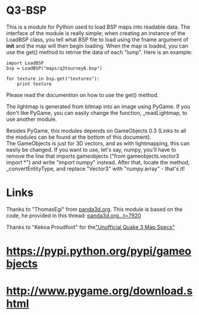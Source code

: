Q3-BSP
======
This is a module for Python used to load BSP maps into readable data. The interface of the module is
really simple; when creating an instance of the LoadBSP class, you tell what BSP file to load using
the fname argument of __init__ and the map will then begin loading. When the map is loaded, you can
use the get() method to retrive the data of each "lump". Here is an example:  

```
import LoadBSP
bsp = LoadBSP("maps/q3tourney6.bsp")

for texture in bsp.get("textures"):
    print texture
```
  
Please read the documention on how to use the get() method.  
  
The lightmap is generated from bitmap into an image using PyGame. If you don't like PyGame, you can
easily change the function, _readLightmap, to use another module.  
  
Besides PyGame, this modules depends on GameObjects 0.3 (Links to all the modules can be found at
the bottom of this document).  
The GameObjects is just for 3D vectors, and as with lightmapping, this can easily be changed. If you
want to use, let's say, numpy, you'll have to remove the line that imports gameobjects ("from
gameobjects.vector3 import *") and write "import numpy" instead. After that, locate the method,
_convertEntityType, and replace "Vector3" with "numpy.array" - that's it!  
  
  
  
Links
======
Thanks to "ThomasEgi" from [panda3d.org](https://panda3d.org). This module is based on the code, he
provided in this thread: [panda3d.org...t=7920](https://www.panda3d.org/forums/viewtopic.php?t=7920)

Thanks to "Kekoa Proudfoot" for the["Unofficial Quake 3 Map Specs"](http://www.mralligator.com/q3/)
# https://pypi.python.org/pypi/gameobjects
# http://www.pygame.org/download.shtml